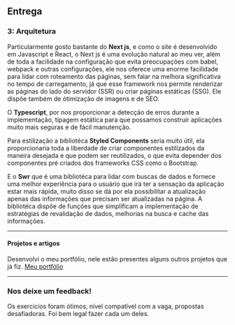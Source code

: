 ## Entrega

### 3: Arquitetura

Particularmente gosto bastante do **Next js**, e como o site é desenvolvido em Javascript e React, o Next js é uma evolução natural ao meu ver, além de toda a facilidade na configuração que evita preocupações com babel, webpack e outras configurações, ele nos oferece uma enorme facilidade para lidar com roteamento das páginas, sem falar na melhora significativa no tempo de carregamento, já que esse framework nos permite renderizar as páginas do lado do servidor (SSR) ou criar páginas estáticas (SSG). Ele dispõe também de ótimização de imagens e de SEO.

O **Typescript**, por nos proporcionar a detecção de erros durante a implementação, tipagem estática para que possamos construir aplicações muito mais seguras e de fácil manutenção.

Para estilização a bibliotéca **Styled Components** seria muito útil, ela proporcionaria toda a liberdade de criar componentes estilizados da maneira desejada e que podem ser reutilizados, o que evita depender dos componentes pré criados dos frameworks CSS como o Bootstrap.

E o **Swr** que é uma bibliotéca para lidar com buscas de dados e fornece uma melhor experiência para o usuário que irá ter a sensação da aplicação estar mais rápida, muito disso se dá por ela possibilitar a atualização apenas das informações que precisam ser atualizadas na página. A bibliotéca dispõe de funções que simplificam a implementação de estratégias de revalidação de dados, melhorias na busca e cache das informações.

---

#### Projetos e artigos

Desenvolvi o meu portfólio, nele estão presentes alguns outros projetos que já fiz.
[Meu portfólio](https://meu-portfolio-vercel.vercel.app/)

---

### Nos deixe um feedback!

Os exercicíos foram ótimos, nível compatível com a vaga, propostas desafiadoras. Foi bem legal fazer cada um deles.